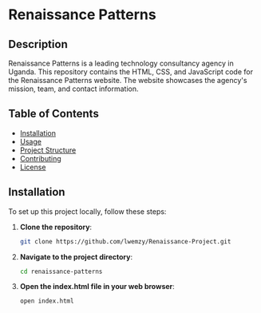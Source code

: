 # Renaissance Patterns

## Description
Renaissance Patterns is a leading technology consultancy agency in Uganda. This repository contains the HTML, CSS, and JavaScript code for the Renaissance Patterns website. The website showcases the agency's mission, team, and contact information.

## Table of Contents
- [Installation](#installation)
- [Usage](#usage)
- [Project Structure](#project-structure)
- [Contributing](#contributing)
- [License](#license)

## Installation
To set up this project locally, follow these steps:

1. **Clone the repository**:
   ```sh
   git clone https://github.com/lwemzy/Renaissance-Project.git

2. **Navigate to the project directory**:
   ```sh
   cd renaissance-patterns

3. **Open the index.html file in your web browser**:
   ```sh
   open index.html









